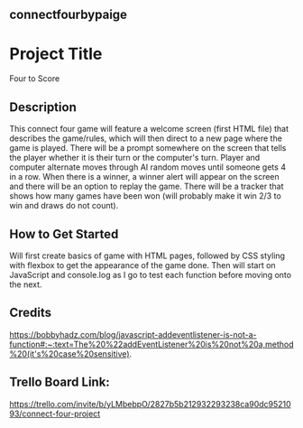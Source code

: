 ## connectfourbypaige

# Project Title

Four to Score

## Description

This connect four game will feature a welcome screen (first HTML file) that describes the game/rules, which will then direct to a new page where the game is played. There will be a prompt somewhere on the screen that tells the player whether it is their turn or the computer's turn. Player and computer alternate moves through AI random moves until someone gets 4 in a row. When there is a winner, a winner alert will appear on the screen and there will be an option to replay the game. There will be a tracker that shows how many games have been won (will probably make it win 2/3 to win and draws do not count).

## How to Get Started

Will first create basics of game with HTML pages, followed by CSS styling with flexbox to get the appearance of the game done. Then will start on JavaScript and console.log as I go to test each function before moving onto the next.

## Credits

https://bobbyhadz.com/blog/javascript-addeventlistener-is-not-a-function#:~:text=The%20%22addEventListener%20is%20not%20a,method%20(it's%20case%20sensitive).

## Trello Board Link:

https://trello.com/invite/b/yLMbebpO/2827b5b212932293238ca90dc9521093/connect-four-project
